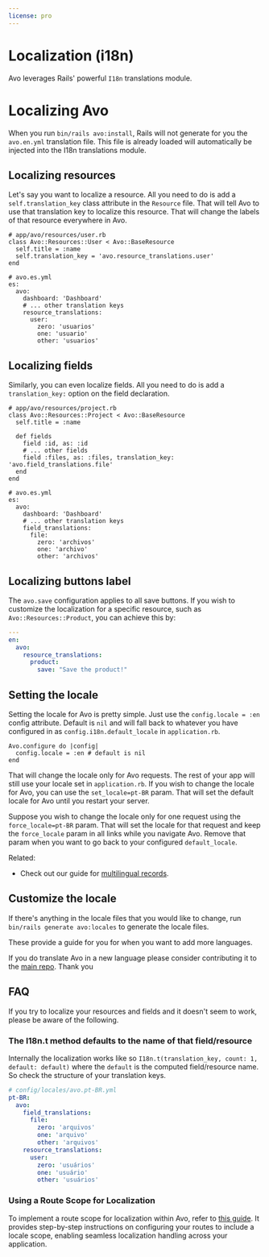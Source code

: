 ```yaml
---
license: pro
---
```


# Localization (i18n)

Avo leverages Rails' powerful `I18n` translations module.

# Localizing Avo

When you run `bin/rails avo:install`, Rails will not generate for you the `avo.en.yml` translation file. This file is already loaded will automatically be injected into the I18n translations module.

## Localizing resources

Let's say you want to localize a resource. All you need to do is add a `self.translation_key` class attribute in the `Resource` file. That will tell Avo to use that translation key to localize this resource. That will change the labels of that resource everywhere in Avo.

```ruby{4}
# app/avo/resources/user.rb
class Avo::Resources::User < Avo::BaseResource
  self.title = :name
  self.translation_key = 'avo.resource_translations.user'
end
```

```yaml{6-10}
# avo.es.yml
es:
  avo:
    dashboard: 'Dashboard'
    # ... other translation keys
    resource_translations:
      user:
        zero: 'usuarios'
        one: 'usuario'
        other: 'usuarios'
```

## Localizing fields

Similarly, you can even localize fields. All you need to do is add a `translation_key:` option on the field declaration.


```ruby{8}
# app/avo/resources/project.rb
class Avo::Resources::Project < Avo::BaseResource
  self.title = :name

  def fields
    field :id, as: :id
    # ... other fields
    field :files, as: :files, translation_key: 'avo.field_translations.file'
  end
end
```

```yaml{6-10}
# avo.es.yml
es:
  avo:
    dashboard: 'Dashboard'
    # ... other translation keys
    field_translations:
      file:
        zero: 'archivos'
        one: 'archivo'
        other: 'archivos'
```

## Localizing buttons label

<BetaStatus label="Beta" />

The `avo.save` configuration applies to all save buttons. If you wish to customize the localization for a specific resource, such as `Avo::Resources::Product`, you can achieve this by:

```yml
---
en:
  avo:
    resource_translations:
      product:
        save: "Save the product!"
```

## Setting the locale

Setting the locale for Avo is pretty simple. Just use the `config.locale = :en` config attribute. Default is `nil` and will fall back to whatever you have configured in as `config.i18n.default_locale` in `application.rb`.

```ruby{2}
Avo.configure do |config|
  config.locale = :en # default is nil
end
```

That will change the locale only for Avo requests. The rest of your app will still use your locale set in `application.rb`. If you wish to change the locale for Avo, you can use the `set_locale=pt-BR` param. That will set the default locale for Avo until you restart your server.

Suppose you wish to change the locale only for one request using the `force_locale=pt-BR` param. That will set the locale for that request and keep the `force_locale` param in all links while you navigate Avo. Remove that param when you want to go back to your configured `default_locale`.


Related:
- Check out our guide for [multilingual records](guides/multilingual-content).

## Customize the locale

If there's anything in the locale files that you would like to change, run `bin/rails generate avo:locales` to generate the locale files.

These provide a guide for you for when you want to add more languages.

If you do translate Avo in a new language please consider contributing it to the [main repo](https://github.com/avo-hq/avo). Thank you

## FAQ

If you try to localize your resources and fields and it doesn't seem to work, please be aware of the following.

### The I18n.t method defaults to the name of that field/resource

Internally the localization works like so `I18n.t(translation_key, count: 1, default: default)` where the `default` is the computed field/resource name. So check the structure of your translation keys.

```yaml
# config/locales/avo.pt-BR.yml
pt-BR:
  avo:
    field_translations:
      file:
        zero: 'arquivos'
        one: 'arquivo'
        other: 'arquivos'
    resource_translations:
      user:
        zero: 'usuários'
        one: 'usuário'
        other: 'usuários'
```

### Using a Route Scope for Localization

To implement a route scope for localization within Avo, refer to [this guide](guides/localization-scope). It provides step-by-step instructions on configuring your routes to include a locale scope, enabling seamless localization handling across your application.

